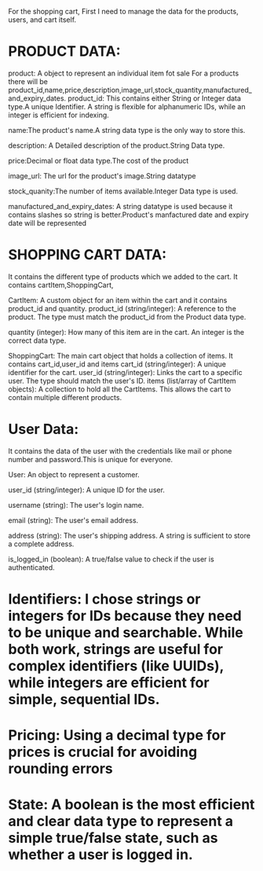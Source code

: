 For the shopping cart, First I need to manage the data for the products, users, and cart itself.

# PRODUCT DATA:
product: A object to represent an individual item fot sale
For a products there will be product_id,name,price,description,image_url,stock_quantity,manufactured_and_expiry_dates.
product_id: This contains either String or Integer data type.A unique Identifier. A string is flexible for alphanumeric IDs, while an integer is efficient for indexing.

name:The product's name.A string data type is the only way to store this.

description: A Detailed description of the product.String Data type.

price:Decimal or float data type.The cost of the product

image_url: The url for the product's image.String datatype

stock_quanity:The number of items available.Integer Data type is used.

manufactured_and_expiry_dates: A string datatype is used because it contains slashes so string is better.Product's manfactured date and expiry date will be represented

# SHOPPING CART DATA:
It contains the different type of products which we added to the cart. It contains cartItem,ShoppingCart,

CartItem: A custom object for an item within the cart and it contains product_id and quantity.
product_id (string/integer): A reference to the product. The type must match the product_id from the Product data type.

quantity (integer): How many of this item are in the cart. An integer is the correct data type.

ShoppingCart: The main cart object that holds a collection of items. It contains cart_id,user_id and items
cart_id (string/integer): A unique identifier for the cart.
user_id (string/integer): Links the cart to a specific user. The type should match the user's ID.
items (list/array of CartItem objects): A collection to hold all the CartItems. This allows the cart to contain multiple different products.

# User Data:
It contains the data of the user with the credentials like mail or phone number and password.This is unique for everyone.

User: An object to represent a customer.

user_id (string/integer): A unique ID for the user.

username (string): The user's login name.

email (string): The user's email address.

address (string): The user's shipping address. A string is sufficient to store a complete address.

is_logged_in (boolean): A true/false value to check if the user is authenticated.

# Identifiers: I chose strings or integers for IDs because they need to be unique and searchable. While both work, strings are useful for complex identifiers (like UUIDs), while integers are efficient for simple, sequential IDs.

# Pricing: Using a decimal type for prices is crucial for avoiding rounding errors

# State: A boolean is the most efficient and clear data type to represent a simple true/false state, such as whether a user is logged in.